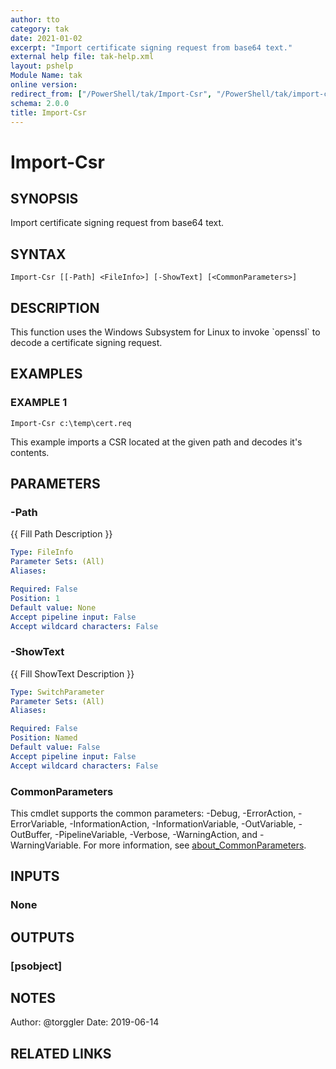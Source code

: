 ```yaml
---
author: tto
category: tak
date: 2021-01-02
excerpt: "Import certificate signing request from base64 text."
external help file: tak-help.xml
layout: pshelp
Module Name: tak
online version:
redirect_from: ["/PowerShell/tak/Import-Csr", "/PowerShell/tak/import-csr", "/PowerShell/import-csr"]
schema: 2.0.0
title: Import-Csr
---
```


# Import-Csr

## SYNOPSIS
Import certificate signing request from base64 text.

## SYNTAX

```
Import-Csr [[-Path] <FileInfo>] [-ShowText] [<CommonParameters>]
```

## DESCRIPTION
This function uses the Windows Subsystem for Linux to invoke \`openssl\` to decode a certificate signing request.

## EXAMPLES

### EXAMPLE 1
```
Import-Csr c:\temp\cert.req
```

This example imports a CSR located at the given path and decodes it's contents.

## PARAMETERS

### -Path
{{ Fill Path Description }}

```yaml
Type: FileInfo
Parameter Sets: (All)
Aliases:

Required: False
Position: 1
Default value: None
Accept pipeline input: False
Accept wildcard characters: False
```

### -ShowText
{{ Fill ShowText Description }}

```yaml
Type: SwitchParameter
Parameter Sets: (All)
Aliases:

Required: False
Position: Named
Default value: False
Accept pipeline input: False
Accept wildcard characters: False
```

### CommonParameters
This cmdlet supports the common parameters: -Debug, -ErrorAction, -ErrorVariable, -InformationAction, -InformationVariable, -OutVariable, -OutBuffer, -PipelineVariable, -Verbose, -WarningAction, and -WarningVariable. For more information, see [about_CommonParameters](http://go.microsoft.com/fwlink/?LinkID=113216).

## INPUTS

### None
## OUTPUTS

### [psobject]
## NOTES
Author: @torggler
Date: 2019-06-14

## RELATED LINKS
